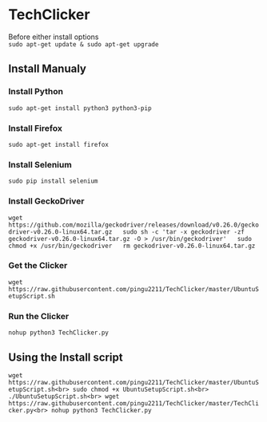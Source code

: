 # TechClicker

Before either install options  
``sudo apt-get update & sudo apt-get upgrade``  

## Install Manualy
### Install Python
``sudo apt-get install python3 python3-pip``

### Install Firefox
``sudo apt-get install firefox``

### Install Selenium
``sudo pip install selenium``

### Install GeckoDriver
``wget https://github.com/mozilla/geckodriver/releases/download/v0.26.0/geckodriver-v0.26.0-linux64.tar.gz  
sudo sh -c 'tar -x geckodriver -zf geckodriver-v0.26.0-linux64.tar.gz -O > /usr/bin/geckodriver'  
sudo chmod +x /usr/bin/geckodriver  
rm geckodriver-v0.26.0-linux64.tar.gz``

### Get the Clicker
``wget https://raw.githubusercontent.com/pingu2211/TechClicker/master/UbuntuSetupScript.sh``  

### Run the Clicker
``nohup python3 TechClicker.py``  

## Using the Install script
``wget https://raw.githubusercontent.com/pingu2211/TechClicker/master/UbuntuSetupScript.sh<br>
sudo chmod +x UbuntuSetupScript.sh<br>
./UbuntuSetupScript.sh<br>
wget https://raw.githubusercontent.com/pingu2211/TechClicker/master/TechClicker.py<br>
nohup python3 TechClicker.py``
